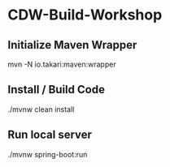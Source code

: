 # CDW-Build-Workshop

## Initialize Maven Wrapper
mvn -N io.takari:maven:wrapper

## Install / Build Code
./mvnw clean install

## Run local server
./mvnw spring-boot:run
